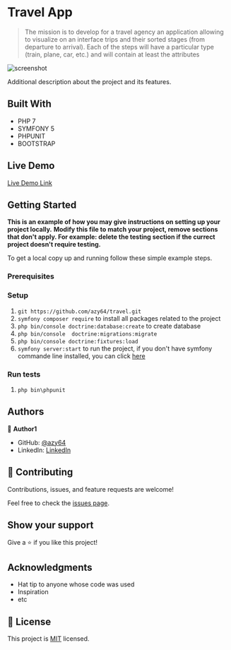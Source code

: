 # Travel App

> The mission is to develop for a travel agency an application allowing to visualize on an interface trips and their sorted stages (from departure to arrival). Each of the steps will have a particular type (train, plane, car, etc.) and will contain at least the attributes

![screenshot](./app_screenshot.png)

Additional description about the project and its features.

## Built With

- PHP 7
- SYMFONY 5
- PHPUNIT
- BOOTSTRAP

## Live Demo

[Live Demo Link](https://livedemo.com)


## Getting Started

**This is an example of how you may give instructions on setting up your project locally.**
**Modify this file to match your project, remove sections that don't apply. For example: delete the testing section if the currect project doesn't require testing.**


To get a local copy up and running follow these simple example steps.

### Prerequisites

### Setup

1. ` git https://github.com/azy64/travel.git `
2. ` symfony composer require ` to install all packages related to the project
3. ` php bin/console doctrine:database:create ` to create database
4. ` php bin/console  doctrine:migrations:migrate ` 
5. ` php bin/console doctrine:fixtures:load `
6. ` symfony server:start ` to run the project, if you don't have symfony commande line installed, you can click <a href='https://symfony.com/download'>here</a>


### Run tests

1. `php bin\phpunit `
   

## Authors

👤 **Author1**

- GitHub: [@azy64](https://github.com/azy64)
- LinkedIn: [LinkedIn](https://www.linkedin.com/in/azaria-saidi-524780112/)


## 🤝 Contributing

Contributions, issues, and feature requests are welcome!

Feel free to check the [issues page](../../issues/).

## Show your support

Give a ⭐️ if you like this project!

## Acknowledgments

- Hat tip to anyone whose code was used
- Inspiration
- etc

## 📝 License

This project is [MIT](./MIT.md) licensed.